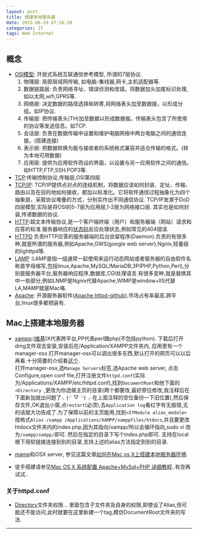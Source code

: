 ```yaml
---
layout: post
title: 搭建本地服务器
date: 2015-06-29 07:26:39
categories: IT
tags: Web Internet
---
```


## 概念

- [OSI模型](https://zh.wikipedia.org/wiki/OSI%E6%A8%A1%E5%9E%8B): 开放式系统互联通信参考模型, 所谓的7层协议.
	1. 物理层: 局部局域网传输, 如电脑-集线器,网卡,主机适配器等.
	2. 数据链路层: 负责网络寻址、错误侦测和改错。将数据加头加尾标识处理, 如以太网,wifi,GPRS等.
	3. 网络层: 决定数据的路径选择和转寄,将网络表头加至数据报，以形成分组。如IP协议.
	4. 传输层: 把传输表头(TH)加至数据以形成数据报。传输表头包含了所使用的协议等发送信息。如TCP.
	5. 会话层: 负责在数据传输中设置和维护电脑网络中两台电脑之间的通信连接。(搭建连接)
	6. 表示层: 把数据转换为能与接收者的系统格式兼容并适合传输的格式。(转为本地可用数据)
	7. 应用层: 提供为应用软件而设的界面，以设置与另一应用软件之间的通信。如HTTP,FTP,SSH.POP3等.
- [TCP](https://zh.wikipedia.org/wiki/%E4%BC%A0%E8%BE%93%E6%8E%A7%E5%88%B6%E5%8D%8F%E8%AE%AE):传输控制协议,传输层,OSI第四层
- [TCP/IP](https://zh.wikipedia.org/wiki/TCP/IP%E5%8D%8F%E8%AE%AE%E6%97%8F): TCP/IP提供点对点的连结机制，将数据应该如何封装、定址、传输、路由以及在目的地如何接收，都加以标准化。它将软件通信过程抽象化为四个抽象层，采取协议堆叠的方式，分别实作出不同通信协议. TCP/IP发源于DoD四层模型,实际是将OSI的5-7层为应用层,1-2层为网络接口层. 其实也是如何封装,传递数据的协议.
- [HTTP](https://zh.wikipedia.org/wiki/%E8%B6%85%E6%96%87%E6%9C%AC%E4%BC%A0%E8%BE%93%E5%8D%8F%E8%AE%AE):超文本传输协议,是一个客户端终端（用户）和服务器端（网站）请求和应答的标准.服务器响应的[状态码](https://zh.wikipedia.org/wiki/HTTP%E7%8A%B6%E6%80%81%E7%A0%81)反应处理状态,例如常见的404错误.
- [HTTPD](https://en.wikipedia.org/wiki/Httpd) 负责HTTP应答的服务器端的后台驻留程序(Daemon).负责的有很多种,就是所谓的服务器,例如Apache,GWS(google web server),Ngnix,轻量级的lighttpd等.
- [LAMP](https://zh.wikipedia.org/wiki/LAMP) :LAMP是指一组通常一起使用来运行动态网站或者服务器的自由软件名称首字母缩写,包括linux,Apache,MySQL/MariaDB,3P(PHP,Python,Perl),分别是服务器平台,服务器响应程序,数据库,CGI处理语言.有很多变种,就是替换其中一些部分,例如LNMP是Ngnix代替Apache,WIMP是window+IIS代替LA,MAMP就是Mac咯.
- [Apache](https://zh.wikipedia.org/wiki/Apache_HTTP_Server): 开源服务器软件([Apache httpd-github](https://github.com/apache/httpd)),市场占有率最高.跨平台,linux很多都预装有.

## Mac上搭建本地服务器

- [xampp](https://www.apachefriends.org/index.html):([维基](https://en.wikipedia.org/wiki/XAMPP))X代表跨平台,PP代表perl跟php(不包括python). 下载后打开dmg文件双击安装,安装后在/Application/XAMPP文件夹内, 应用里有一个manager-osx.打开manager-osx可以调出很多东西,默认打开的网页可以以后再看.十分简要的介绍看[这个](http://www.arefly.com/xampp-mac/).   
打开manager-osx,选`Manage Servers`标签,选Apache web server, 点击Configure,open conf file,打开注册文件`httpd.conf`(实际为/Applications/XAMPP/etc/httpd.conf),找到`DocumentRoot`和他下面的`<Directory `,更改为你选做主页的目录(两个都要改,最好原位修改,我注释后在下面新加就出问题了╮(╯▽╰)╭ 在上面注释的空位备份一下旧位置),然后保存文件,OK退出小窗,点`restart`(必须),去`Application log`看红字有无报错,无的话就大功告成了.为了保障以前的主页能用,找到`<IfModule alias_module>` 按格式`Alias /xampp /Applications/XAMPP/xamppfiles/htdocs`,并且要更改htdocs文件夹内的index.php,因为其指向/xampp/所以会循环指向,sudo vi 改为`/xampp/xampp/`即可. 然后在指定的目录下写个index.php即可. 支持在local根下用软链接连接到别的目录,支持上述的alias方法指定到别的目录.

- [mamp](https://www.mamp.info/en/downloads/)和OSX server, 参见这篇文章[如何在Mac os X上搭建本地服务器环境](http://segmentfault.com/a/1190000000719292).

- 徒手搭建请参见[Mac OS X 系统配置 Apache+MySql+PHP 详细教程](http://tieba.baidu.com/p/2747109517)..有空再试试..

### 关于httpd.conf

- [Directory](http://httpd.apache.org/docs/2.2/mod/core.html#directory)文件夹权限<Directory dirname>...</Directory> 里面包含子文件夹及自身的权限,即使设了Alias,但可能还不能访问,此时就要在这里新建一个tag,模仿DocumentRoot文件夹的写法.

---
